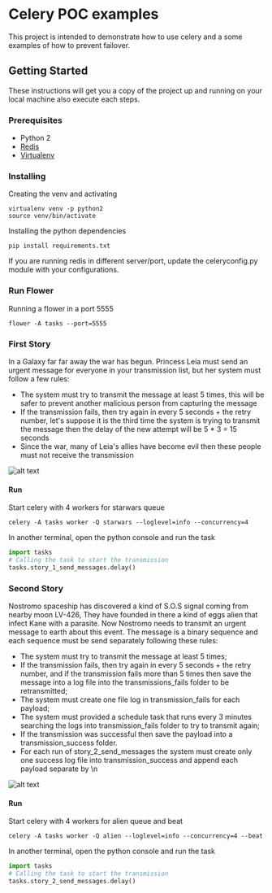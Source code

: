 # Celery POC examples

This project is intended to demonstrate how to use celery and a some examples of how to prevent failover.

## Getting Started

These instructions will get you a copy of the project up and running on your local machine also execute each steps.

### Prerequisites

* Python 2
* [Redis](https://redis.io/)
* [Virtualenv](https://virtualenv.pypa.io/en/latest/)


### Installing

Creating the venv and activating
``` shell
virtualenv venv -p python2
source venv/bin/activate
```
Installing the python dependencies
``` shell
pip install requirements.txt
```

If you are running redis in different server/port, update the celeryconfig.py module with your configurations.

### Run Flower

Running a flower in a port 5555
``` shell
flower -A tasks --port=5555
```

### First Story

In a Galaxy far far away the war has begun. Princess Leia must send an urgent message for everyone in your transmission list, but her system must follow a few rules:
* The system must try to transmit the message at least 5 times, this will be safer to prevent another malicious person from capturing the message
* If the transmission fails, then try again in every 5 seconds + the retry number, let's suppose it is the third time the system is trying to transmit the message then the delay of the new attempt will be 5 * 3 = 15 seconds
* Since the war, many of Leia's allies have become evil then these people must not receive the transmission

![alt text](starwars.jpg)
#### Run

Start celery with 4 workers for starwars queue
```
celery -A tasks worker -Q starwars --loglevel=info --concurrency=4
```

In another terminal, open the python console and run the task
```python
import tasks
# Calling the task to start the transmission
tasks.story_1_send_messages.delay()
```

### Second Story

Nostromo spaceship has discovered a kind of S.O.S signal coming from nearby moon LV-426, They have founded in there a kind of eggs alien that infect Kane with a parasite. Now Nostromo needs to transmit an urgent message to earth about this event. The message is a binary sequence and each sequence must be send separately following these rules:
* The system must try to transmit the message at least 5 times;
* If the transmission fails, then try again in every 5 seconds + the retry number, and if the transmission fails more than 5 times then save the message into a log file into the transmissions_fails folder to be retransmitted;
* The system must create one file log in transmission_fails for each payload;
* The system must provided a schedule task that runs every 3 minutes searching the logs into transmission_fails folder to try to transmit again;
* If the transmission was successful then save the payload into a transmission_success folder.
* For each run of story_2_send_messages the system must create only one success log file into transmission_success and append each payload separate by \n

![alt text](alien.jpg)

#### Run

Start celery with 4 workers for alien queue and beat
```
celery -A tasks worker -Q alien --loglevel=info --concurrency=4 --beat
```

In another terminal, open the python console and run the task
```python
import tasks
# Calling the task to start the transmission
tasks.story_2_send_messages.delay()
```
